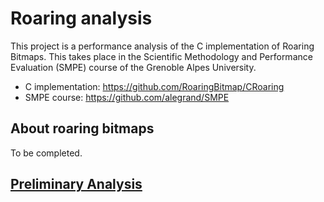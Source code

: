 # Roaring analysis

This project is a performance analysis of the C implementation of Roaring Bitmaps.
This takes place in the Scientific Methodology and Performance Evaluation (SMPE) course of the Grenoble Alpes University.

  - C implementation: https://github.com/RoaringBitmap/CRoaring
  - SMPE course: https://github.com/alegrand/SMPE

## About roaring bitmaps

To be completed.

## [Preliminary Analysis](preliminary_analysis.ipynb)
